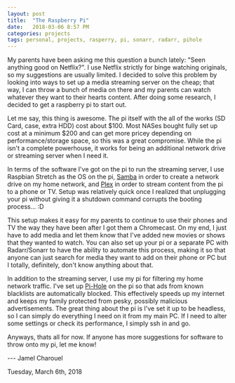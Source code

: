 ```yaml
---
layout: post
title:  "The Raspberry Pi"
date:   2018-03-06 8:57 PM
categories: projects
tags: personal, projects, rasperry, pi, sonarr, radarr, pihole
---
```


   My parents have been asking me this question a bunch lately: "Seen anything good on Netflix?". I use Netflix strictly for binge watching originals, so my suggestions are usually limited. I decided to solve this problem by looking into ways to set up a media streaming server on the cheap; that way, I can throw a bunch of media on there and my parents can watch whatever they want to their hearts content. After doing some research, I decided to get a raspberry pi to start out. 

   Let me say, this thing is awesome. The pi itself with the all of the works (SD Card, case, extra HDD) cost about $100. Most NASes bought fully set up cost at a minimum $200 and can get more pricey depending on performance/storage space, so this was a great compromise. While the pi isn't a complete powerhouse, it works for being an additional network drive or streaming server when I need it.

   In terms of the software I've got on the pi to run the streaming server, I use Raspbian Stretch as the OS on the pi, [Samba](https://www.raspberrypi.org/magpi/samba-file-server/) in order to create a network drive on my home network, and [Plex](https://www.plex.tv) in order to stream content from the pi to a phone or TV. Setup was relatively quick once I realized that unplugging your pi without giving it a shutdown command corrupts the booting process... :D

   This setup makes it easy for my parents to continue to use their phones and TV the way they have been after I got them a Chromecast. On my end, I just have to add media and let them know that I've added new movies or shows that they wanted to watch. You can also set up your pi or a separate PC with Radarr/Sonarr to have the ability to automate this process, making it so that anyone can just search for media they want to add on their phone or PC but I totally, definitely, don't know anything about that.

   In addition to the streaming server, I use my pi for filtering my home network traffic. I've set up [Pi-Hole](https://pi-hole.net/) on the pi so that ads from known blacklists are automatically blocked. This effectively speeds up my internet and keeps my family protected from pesky, possibly malicious advertisements.   The great thing about the pi is I've set it up to be headless, so I can simply do everything I need on it from my main PC. If I need to alter some settings or check its performance, I simply ssh in and go.

   Anyways, thats all for now. If anyone has more suggestions for software to throw onto my pi, let me know!

--- Jamel Charouel

Tuesday, March 6th, 2018
